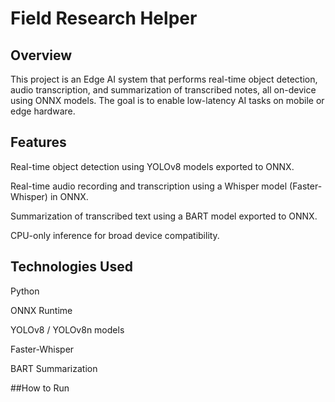 # Field Research Helper

## Overview

This project is an Edge AI system that performs real-time object detection, audio transcription, and summarization of transcribed notes, all on-device using ONNX models. The goal is to enable low-latency AI tasks on mobile or edge hardware.

## Features

Real-time object detection using YOLOv8 models exported to ONNX.

Real-time audio recording and transcription using a Whisper model (Faster-Whisper) in ONNX.

Summarization of transcribed text using a BART model exported to ONNX.

CPU-only inference for broad device compatibility.

## Technologies Used

Python

ONNX Runtime

YOLOv8 / YOLOv8n models

Faster-Whisper

BART Summarization

##How to Run




